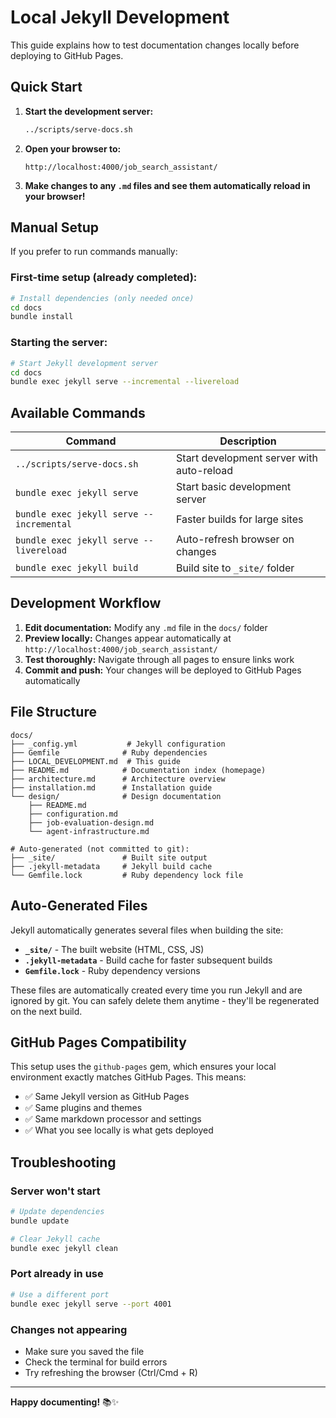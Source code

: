 # Local Jekyll Development

This guide explains how to test documentation changes locally before deploying to GitHub Pages.

## Quick Start

1. **Start the development server:**
   ```bash
   ../scripts/serve-docs.sh
   ```

2. **Open your browser to:**
   ```
   http://localhost:4000/job_search_assistant/
   ```

3. **Make changes to any `.md` files and see them automatically reload in your browser!**

## Manual Setup

If you prefer to run commands manually:

### First-time setup (already completed):
```bash
# Install dependencies (only needed once)
cd docs
bundle install
```

### Starting the server:
```bash
# Start Jekyll development server
cd docs
bundle exec jekyll serve --incremental --livereload
```

## Available Commands

| Command | Description |
|---------|-------------|
| `../scripts/serve-docs.sh` | Start development server with auto-reload |
| `bundle exec jekyll serve` | Start basic development server |
| `bundle exec jekyll serve --incremental` | Faster builds for large sites |
| `bundle exec jekyll serve --livereload` | Auto-refresh browser on changes |
| `bundle exec jekyll build` | Build site to `_site/` folder |

## Development Workflow

1. **Edit documentation:** Modify any `.md` file in the `docs/` folder
2. **Preview locally:** Changes appear automatically at `http://localhost:4000/job_search_assistant/`
3. **Test thoroughly:** Navigate through all pages to ensure links work
4. **Commit and push:** Your changes will be deployed to GitHub Pages automatically

## File Structure

```
docs/
├── _config.yml           # Jekyll configuration
├── Gemfile              # Ruby dependencies
├── LOCAL_DEVELOPMENT.md  # This guide
├── README.md            # Documentation index (homepage)
├── architecture.md      # Architecture overview
├── installation.md      # Installation guide
└── design/              # Design documentation
    ├── README.md
    ├── configuration.md
    ├── job-evaluation-design.md
    └── agent-infrastructure.md

# Auto-generated (not committed to git):
├── _site/               # Built site output
├── .jekyll-metadata     # Jekyll build cache
└── Gemfile.lock         # Ruby dependency lock file
```

## Auto-Generated Files

Jekyll automatically generates several files when building the site:
- **`_site/`** - The built website (HTML, CSS, JS)
- **`.jekyll-metadata`** - Build cache for faster subsequent builds
- **`Gemfile.lock`** - Ruby dependency versions

These files are automatically created every time you run Jekyll and are ignored by git. You can safely delete them anytime - they'll be regenerated on the next build.

## GitHub Pages Compatibility

This setup uses the `github-pages` gem, which ensures your local environment exactly matches GitHub Pages. This means:
- ✅ Same Jekyll version as GitHub Pages
- ✅ Same plugins and themes
- ✅ Same markdown processor and settings
- ✅ What you see locally is what gets deployed

## Troubleshooting

### Server won't start
```bash
# Update dependencies
bundle update

# Clear Jekyll cache
bundle exec jekyll clean
```

### Port already in use
```bash
# Use a different port
bundle exec jekyll serve --port 4001
```

### Changes not appearing
- Make sure you saved the file
- Check the terminal for build errors
- Try refreshing the browser (Ctrl/Cmd + R)

---

**Happy documenting!** 📚✨
